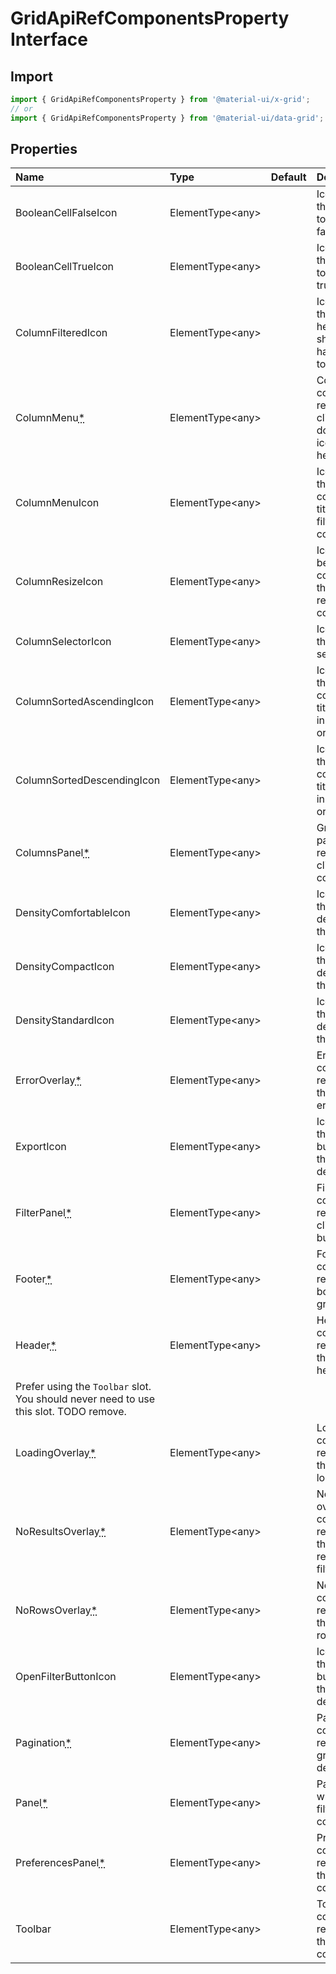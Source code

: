 # GridApiRefComponentsProperty Interface

<p class="description"></p>

## Import

```js
import { GridApiRefComponentsProperty } from '@material-ui/x-grid';
// or
import { GridApiRefComponentsProperty } from '@material-ui/data-grid';
```

## Properties

| Name                                                                                     | Type                                                  | Default | Description                                                                                   |
| :--------------------------------------------------------------------------------------- | :---------------------------------------------------- | :------ | :-------------------------------------------------------------------------------------------- |
| <span class="prop-name">BooleanCellFalseIcon</span>                                      | <span class="prop-type">ElementType&lt;any&gt;</span> |         | Icon displayed on the boolean cell to represent the false value.                              |
| <span class="prop-name">BooleanCellTrueIcon</span>                                       | <span class="prop-type">ElementType&lt;any&gt;</span> |         | Icon displayed on the boolean cell to represent the true value.                               |
| <span class="prop-name">ColumnFilteredIcon</span>                                        | <span class="prop-type">ElementType&lt;any&gt;</span> |         | Icon displayed on the column header menu to show that a filer has been applied to the column. |
| <span class="prop-name required">ColumnMenu<abbr title="required">\*</abbr></span>       | <span class="prop-type">ElementType&lt;any&gt;</span> |         | Column menu component rendered by clicking on the 3 dots "kebab" icon in column headers.      |
| <span class="prop-name">ColumnMenuIcon</span>                                            | <span class="prop-type">ElementType&lt;any&gt;</span> |         | Icon displayed on the side of the column header title to display the filter input component.  |
| <span class="prop-name">ColumnResizeIcon</span>                                          | <span class="prop-type">ElementType&lt;any&gt;</span> |         | Icon displayed in between two column headers that allows to resize the column header.         |
| <span class="prop-name">ColumnSelectorIcon</span>                                        | <span class="prop-type">ElementType&lt;any&gt;</span> |         | Icon displayed on the column menu selector tab.                                               |
| <span class="prop-name">ColumnSortedAscendingIcon</span>                                 | <span class="prop-type">ElementType&lt;any&gt;</span> |         | Icon displayed on the side of the column header title when sorted in Ascending order.         |
| <span class="prop-name">ColumnSortedDescendingIcon</span>                                | <span class="prop-type">ElementType&lt;any&gt;</span> |         | Icon displayed on the side of the column header title when sorted in Descending order.        |
| <span class="prop-name required">ColumnsPanel<abbr title="required">\*</abbr></span>     | <span class="prop-type">ElementType&lt;any&gt;</span> |         | GridColumns panel component rendered when clicking the columns button.                        |
| <span class="prop-name">DensityComfortableIcon</span>                                    | <span class="prop-type">ElementType&lt;any&gt;</span> |         | Icon displayed on the comfortable density option in the toolbar.                              |
| <span class="prop-name">DensityCompactIcon</span>                                        | <span class="prop-type">ElementType&lt;any&gt;</span> |         | Icon displayed on the compact density option in the toolbar.                                  |
| <span class="prop-name">DensityStandardIcon</span>                                       | <span class="prop-type">ElementType&lt;any&gt;</span> |         | Icon displayed on the standard density option in the toolbar.                                 |
| <span class="prop-name required">ErrorOverlay<abbr title="required">\*</abbr></span>     | <span class="prop-type">ElementType&lt;any&gt;</span> |         | Error overlay component rendered above the grid when an error is caught.                      |
| <span class="prop-name">ExportIcon</span>                                                | <span class="prop-type">ElementType&lt;any&gt;</span> |         | Icon displayed on the open export button present in the toolbar by default.                   |
| <span class="prop-name required">FilterPanel<abbr title="required">\*</abbr></span>      | <span class="prop-type">ElementType&lt;any&gt;</span> |         | Filter panel component rendered when clicking the filter button.                              |
| <span class="prop-name required">Footer<abbr title="required">\*</abbr></span>           | <span class="prop-type">ElementType&lt;any&gt;</span> |         | Footer component rendered at the bottom of the grid viewport.                                 |
| <span class="prop-name required">Header<abbr title="required">\*</abbr></span>           | <span class="prop-type">ElementType&lt;any&gt;</span> |         | Header component rendered above the grid column header bar.                                   |
| Prefer using the `Toolbar` slot. You should never need to use this slot. TODO remove.    |
| <span class="prop-name required">LoadingOverlay<abbr title="required">\*</abbr></span>   | <span class="prop-type">ElementType&lt;any&gt;</span> |         | Loading overlay component rendered when the grid is in a loading state.                       |
| <span class="prop-name required">NoResultsOverlay<abbr title="required">\*</abbr></span> | <span class="prop-type">ElementType&lt;any&gt;</span> |         | No results overlay component rendered when the grid has no results after filtering.           |
| <span class="prop-name required">NoRowsOverlay<abbr title="required">\*</abbr></span>    | <span class="prop-type">ElementType&lt;any&gt;</span> |         | No rows overlay component rendered when the grid has no rows.                                 |
| <span class="prop-name">OpenFilterButtonIcon</span>                                      | <span class="prop-type">ElementType&lt;any&gt;</span> |         | Icon displayed on the open filter button present in the toolbar by default                    |
| <span class="prop-name required">Pagination<abbr title="required">\*</abbr></span>       | <span class="prop-type">ElementType&lt;any&gt;</span> |         | Pagination component rendered in the grid footer by default.                                  |
| <span class="prop-name required">Panel<abbr title="required">\*</abbr></span>            | <span class="prop-type">ElementType&lt;any&gt;</span> |         | Panel component wrapping the filters and columns panels.                                      |
| <span class="prop-name required">PreferencesPanel<abbr title="required">\*</abbr></span> | <span class="prop-type">ElementType&lt;any&gt;</span> |         | PreferencesPanel component rendered inside the Header component.                              |
| <span class="prop-name">Toolbar</span>                                                   | <span class="prop-type">ElementType&lt;any&gt;</span> |         | Toolbar component rendered inside the Header component.                                       |
